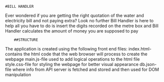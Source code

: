     #BILL HANDLER
Ever wondered if you are getting the right quotation of the water and electricity bill and not paying extra? Look no further Bill Handler is here to help all you have to do is insert the digits recorded on the metre box and Bill Handler calculates the amount of money you are supposed to pay

        ##STRUCTURE
The application is created using the following front end files:
    index.html-contains the html code that the web browser will process to create the webpage
    main.js-file used to add logical operations to the html file
    style.css-file for styling the webpage for better visual appearance
    db.json-file where info from API server is fetched and stored and then used for DOM manipulation
